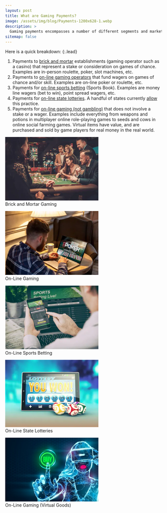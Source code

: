 ```yaml
---
layout: post
title: What are Gaming Payments?
image: /assets/img/blog/Payments-1200x628-1.webp
description: >
  Gaming payments encompasses a number of different segments and markets.
sitemap: false
---
```


Here is a quick breakdown:
{:.lead}

<!--- Comments are Fun  ![image-title-here](/assets/img/blog/Data_Science_VD.png){:class="img-responsive"} --->

<!--- ![image-title-here](/assets/img/blog/Data_Science_VD.png){:height="700px" width="400px"} --->



 <ol>
 <li>Payments to <span><a title="Brick and Mortar" href="#tag/brick-mortar">brick and mortar</a></span> establishments (gaming operator such as a casino) that represent a stake or consideration on games of chance. Examples are in-person roulette, poker, slot machines, etc.</li>
 <li>Payments to <span><a title="On-Line Gaming Operators" href="#tag/online-gaming">on-line gaming operators</a></span> that fund wagers on games of chance and/or skill. Examples are on-line poker or roulette, etc.</li>
 <li>Payments for <span><a title="On-Line Sports Betting" href="#tag/sports-betting">on-line sports betting</a></span> (Sports Book). Examples are money line wagers (bet to win), point spread wagers, etc.</li>
 <li>Payments for <span><a title="On-Line Lotteries" href="#tag/lotteries">on-line state lotteries</a></span>. A handful of states currently <a href="https://www.playusa.com/online-lottery/">allow</a> this practice.</li>
 <li>Payments for <span><a title="On-Line Gaming not Gambling" href="#tag/games-not-chance">on-line gaming (not gambling)</a></span> that does not involve a stake or a wager.  Examples include everything from weapons and potions in multiplayer online role-playing games to seeds and cows in online social farming games. Virtual items have value, and are purchased and sold by game players for real money in the real world.</li>
 </ol>



<p class="figure">
  <img src="/assets/img/blog/brick_mortar.PNG" alt="Brick and Mortar Gaming" width="300" id="tag/brick-mortar">
  <br>Brick and Mortar Gaming
</p>
<p class="figure">
  <img src="/assets/img/blog/online_poker.PNG" alt="On-Line Gaming" width="300" id="tag/online-gaming">
  <br>On-Line Gaming
</p>
<p class="figure">
  <img src="/assets/img/blog/sports_book.PNG" alt="On-Line Sports Betting" width="300" id="tag/sports-betting" >
  <br>On-Line Sports Betting
</p>
<p class="figure">
  <img src="/assets/img/blog/ilottery.PNG" alt="On-Line State Lotteries" width="300" id="tag/lotteries">
  <br>On-Line State Lotteries
</p>
<p class="figure">
  <img src="/assets/img/blog/virtual_goods.PNG" alt="On-Line Gaming (not Gambling)" width="300" id="tag/games-not-chance">
  <br>On-Line Gaming (Virtual Goods)
</p>

